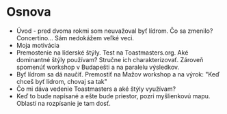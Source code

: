 # Osnova
* Úvod - pred dvoma rokmi som neuvažoval byť lídrom. Čo sa zmenilo? Concertino... Sám nedokážem veľké veci.
* Moja motivácia
* Premostenie na líderské štýly. Test na Toastmasters.org. Aké dominantné štýly používam? Stručne ich charakterizovať. Zároveň spomenúť workshop v Budapešti a na paralelu výsledkov.
* Byť lídrom sa dá naučiť. Premostiť na Mažov workshop a na výrok: "Keď chceš byť lídrom, chovaj sa tak"
* Čo mi dáva vedenie Toastmasters a aké štýly využívam?
* Keď to bude napísané a ešte bude priestor, pozri myšlienkovú mapu. Oblastí na rozpísanie je tam dosť.
